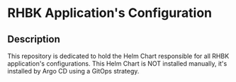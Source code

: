 # RHBK Application's Configuration

## Description
This repository is dedicated to hold the Helm Chart responsible for all RHBK application's configurations. This Helm Chart is NOT installed manually, it's installed by Argo CD using a GitOps strategy.